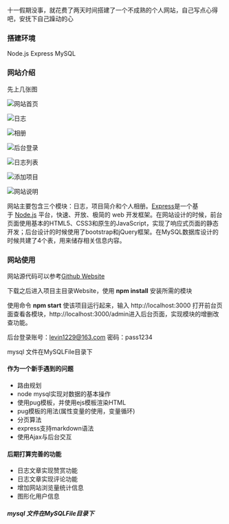 ﻿十一假期没事，就花费了两天时间搭建了一个不成熟的个人网站，自己写点心得吧，安抚下自己躁动的心

### 搭建环境

Node.js
Express
MySQL

### 网站介绍

先上几张图

![网站首页](http://upload-images.jianshu.io/upload_images/5322267-34a525b43015f89f.png?imageMogr2/auto-orient/strip%7CimageView2/2/w/1240)


![日志](http://upload-images.jianshu.io/upload_images/5322267-00c66526e86a2c59.png?imageMogr2/auto-orient/strip%7CimageView2/2/w/1240)


![相册](http://upload-images.jianshu.io/upload_images/5322267-dd90f9d7562d1f20.png?imageMogr2/auto-orient/strip%7CimageView2/2/w/1240)

![后台登录](http://upload-images.jianshu.io/upload_images/5322267-957cced8ae3ed89f.png?imageMogr2/auto-orient/strip%7CimageView2/2/w/1240)


![日志列表](http://upload-images.jianshu.io/upload_images/5322267-13f25eb4a5220b1e.png?imageMogr2/auto-orient/strip%7CimageView2/2/w/1240)


![添加项目](http://upload-images.jianshu.io/upload_images/5322267-c1753627f561f11e.png?imageMogr2/auto-orient/strip%7CimageView2/2/w/1240)

![网站说明](http://upload-images.jianshu.io/upload_images/5322267-d198f34b02f15190.png?imageMogr2/auto-orient/strip%7CimageView2/2/w/1240)


网站主要包含三个模块：日志，项目简介和个人相册。[Express](http://www.expressjs.com.cn/)是一个基于 [Node.js](http://nodejs.org/) 平台，快速、开放、极简的 web 开发框架。在网站设计的时候，前台页面使用基本的HTML5、CSS3和原生的JavaScript，实现了响应式页面的静态开发；后台设计的时候使用了bootstrap和jQuery框架。在MySQL数据库设计的时候共建了4个表，用来储存相关信息内容。

### 网站使用

网站源代码可以参考[Github Website](https://github.com)

下载之后进入项目主目录Website，使用 **npm install** 安装所需的模块

使用命令 **npm start** 使该项目运行起来，输入 http://localhost:3000 打开前台页面查看各模块，http://localhost:3000/admin进入后台页面，实现模块的增删改查功能。

后台登录账号：levin1229@163.com
密码：pass1234

mysql 文件在MySQLFile目录下

#### 作为一个新手遇到的问题
- 路由规划
- node mysql实现对数据的基本操作
- 使用pug模板，并使用ejs模板渲染HTML
- pug模板的用法(属性变量的使用，变量循环)
- 分页算法
- express支持markdown语法
- 使用Ajax与后台交互

#### 后期打算完善的功能

- 日志文章实现赞赏功能
- 日志文章实现评论功能
- 增加网站浏览量统计信息
- 图形化用户信息


##### mysql 文件在MySQLFile目录下
